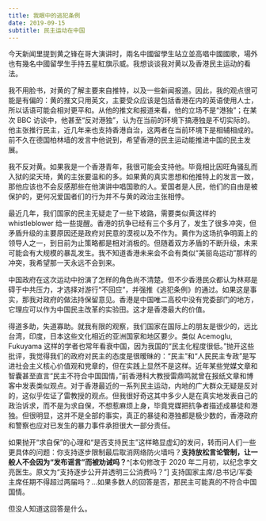 ```yaml
---
title: 我眼中的逃犯条例 
date: 2019-09-15
subtitle: 民主运动在中国 
---
```


今天新闻里提到黄之锋在哥大演讲时，兩名中國留學生站立並高唱中國國歌，場外也有幾名中國留學生手持五星紅旗示威。我想谈谈我对黄以及香港民主运动的看法。

我不用脸书，对黄的了解主要来自推特，以及一些新闻报道。因此，我的观点很可能是有偏的：黄的推文只用英文，主要受众应该是包括香港在内的英语使用人士，所以话语可能会相对更平和。从他的推文和报道来看，他的立场不是“港独”；在某次 BBC 访谈中，他甚至“反对港独”，认为在当前的环境下搞港独是不切实际的。他主张推行民主，近几年来也支持香港自治，这两者在当前环境下是相辅相成的。前不久在德国柏林墙的发言中他说到，希望香港的民主运动能推进中国的民主发展。

我不反对黄。如果我是一个香港青年，我很可能会支持他。毕竟相比因旺角骚乱而入狱的梁天琦，黄的主张要温和的多。如果黄的真实思想和他推特上的发言一致，那他应该也不会反感那些在他演讲中唱国歌的人。爱国者是人民，他们的自由是被保护的，更何况爱国者们的行为并不与黄的政治主张相悖。

最近几年，我们国家的民主无疑走了一些下坡路，需要类似黄这样的 whistleblower 给一些提醒。香港的抗争已经有三个多月了，发生了很多冲突，但矛盾升级的主要原因还是政府对民意的漠视以及不作为。黄作为这场抗争明面上的领导人之一，到目前为止策略都是相对消极的。但随着双方矛盾的不断升级，未来可能会有大规模的暴乱发生。我不知道香港未来会不会有类似“美丽岛运动”那样的冲突，我希望那一天永远不会到来。

中国政府在这次运动中扮演了怎样的角色尚不清楚。但不少香港民众都认为林郑是碍于中共压力，才选择对游行“不回应”，并强推《逃犯条例》的通过。如果这是事实，那我对政府的做法持保留意见。香港是中国唯二高校中没有党委部门的地方，它理应可以作为中国民主改革的实验田。这才是香港最大的价值。

得道多助，失道寡助。就我有限的观察，我们国家在国际上的朋友是很少的，远比台湾，印度，日本这些文化相近的亚洲国家和地区要少。类似 Acemoglu, Fukuyama 这样的学者也常年看衰中国，因为我国的“民主化程度很低。”抛开这些批评，我觉得我们的政府对民主的态度是很暧昧的：“民主”和“人民民主专政”是写进社会主义核心价值观和党章的，但在实践上显然不是这样。近年某些党媒文章和智囊甚至直言“民主不符合中国国情，”前香港科大教授雷鼎鸣就曾在报纸文章和博客中发表类似观点。对于香港最近的一系列民主运动，内地的广大群众无疑是反对的，这似乎佐证了雷教授的观点。但我很好奇这其中多少人是在真实地发表自己的政治诉求，而不是为求自保，不想惹麻烦上身，毕竟党媒把抗争者描述成暴徒和港独。但很明显，这并不是全部的事实，真正的暴徒和港独都是极少数的，香港政府和警察也应对已发生的暴力事件承担很大一部分责任。

如果抛开“求自保”的心理和“是否支持民主”这样略显虚幻的发问，转而问人们一些更具体的问题：你支持逐步限制最后取消网络防火墙吗？**支持放松言论管制，让一般人不会因为“发布谣言”而被劝诫吗？**^[本句修改于 2020 年二月初，以纪念李文亮医生。原文为“支持逐步公开并透明三公消费吗？”]
支持国家主席/总书记/军委主席任期不得超过两届吗？...如果多数人的回答是否，那民主可能真的不符合中国国情。

但没人知道这回答是什么。